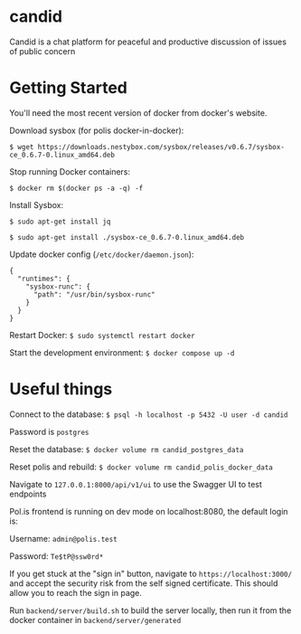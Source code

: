 # candid
Candid is a chat platform for peaceful and productive discussion of issues of public concern

# Getting Started
You'll need the most recent version of docker from docker's website.

Download sysbox (for polis docker-in-docker):

`$ wget https://downloads.nestybox.com/sysbox/releases/v0.6.7/sysbox-ce_0.6.7-0.linux_amd64.deb`

Stop running Docker containers:

`$ docker rm $(docker ps -a -q) -f`

Install Sysbox:

`$ sudo apt-get install jq`

`$ sudo apt-get install ./sysbox-ce_0.6.7-0.linux_amd64.deb`

Update docker config (`/etc/docker/daemon.json`):
```
{
  "runtimes": {
    "sysbox-runc": {
      "path": "/usr/bin/sysbox-runc"
    }
  }
}
```

Restart Docker: `$ sudo systemctl restart docker`

Start the development environment: `$ docker compose up -d`

# Useful things
Connect to the database: `$ psql -h localhost -p 5432 -U user -d candid`

Password is `postgres`

Reset the database: `$ docker volume rm candid_postgres_data`

Reset polis and rebuild: `$ docker volume rm candid_polis_docker_data`

Navigate to `127.0.0.1:8000/api/v1/ui` to use the Swagger UI to test endpoints

Pol.is frontend is running on dev mode on localhost:8080, the default login is:

Username: `admin@polis.test`

Password: `Te$tP@ssw0rd*`

If you get stuck at the "sign in" button, navigate to `https://localhost:3000/` and accept the security risk from the self signed certificate.
This should allow you to reach the sign in page.

Run `backend/server/build.sh` to build the server locally, then run it from the docker container in `backend/server/generated`
